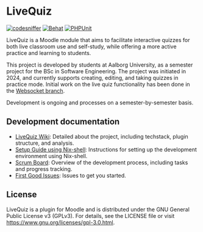 # LiveQuiz
[![codesniffer](https://github.com/AAU-P5-Moodle/moodle-1/actions/workflows/codesniffer.yml/badge.svg)](https://github.com/AAU-P5-Moodle/moodle-1/actions/workflows/codesniffer.yml?event=push)
[![Behat](https://github.com/AAU-P5-Moodle/moodle-1/actions/workflows/behat.yml/badge.svg)](https://github.com/AAU-P5-Moodle/moodle-1/actions/workflows/behat.yml?event=push)
[![PHPUnit](https://github.com/AAU-P5-Moodle/moodle-1/actions/workflows/phpunit.yml/badge.svg)](https://github.com/AAU-P5-Moodle/moodle-1/actions/workflows/phpunit.yml?event=push)

LiveQuiz is a Moodle module that aims to facilitate interactive quizzes for both live classroom use and self-study, while offering a more active practice and learning to students.

This project is developed by students at Aalborg University, as a semester project for the BSc in Software Engineering.
The project was initiated in 2024, and currently supports creating, editing, and taking quizzes in practice mode. Initial work on the live quiz functionality has been done in the [Websocket branch](https://github.com/AAU-P5-Moodle/moodle-1/tree/websockets-branch).

Development is ongoing and processes on a semester-by-semester basis.

## Development documentation

- [LiveQuiz Wiki](https://github.com/AAU-P5-Moodle/moodle-1/wiki):
Detailed about the project, including techstack, plugin structure, and analysis.
- [Setup Guide using Nix-shell](https://github.com/AAU-P5-Moodle/moodle-1/wiki/nix-and-nix%E2%80%90shell): Instructions for setting up the development environment using Nix-shell.
- [Scrum Board](https://github.com/orgs/AAU-P5-Moodle/projects/2):
Overview of the development process, including tasks and progress tracking.
- [First Good Issues](https://github.com/AAU-P5-Moodle/moodle-1/issues?q=is%3Aissue+is%3Aopen+label%3A%22good+first+issue%22):
Issues to get you started.

## License

LiveQuiz is a plugin for Moodle and is distributed under the GNU General Public License v3 (GPLv3). For details, see the LICENSE file or visit https://www.gnu.org/licenses/gpl-3.0.html.
